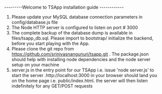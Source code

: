 ---------Welcome to TSApp installation guide ------------
1. Please update your MySQL database connection parameters in config/database.js file
2. The Node HTTP server is configured to listen on port # 3000
3. The complete backup of the database dump is available in files/tsapp_db.sql. Please import to bootstrap/ initialize the backend, before you start playing with the App.
4. Please clone the git repo from https://github.com/srinivasnangunuri/tsapp.git . The package.json should help with installing node dependencies and the node server setup on your machine
5. server.js in the entry point for our TSApp i.e. issue 'node server.js' to start the server .http://localhost:3000 in your browser should land you on the home page i.e. public/index.html. the server will then listen indefinitely for any GET/POST requests  
